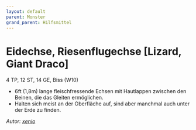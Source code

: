 ```yaml
---
layout: default
parent: Monster
grand_parent: Hilfsmittel
---
```


# Eidechse, Riesenflugechse [Lizard, Giant Draco]
4 TP, 12 ST, 14 GE, Biss (W10)
- 6ft (1,8m) lange fleischfressende Echsen mit Hautlappen zwischen den Beinen, die das Gleiten ermöglichen.
- Halten sich meist an der Oberfläche auf, sind aber manchmal auch unter der Erde zu finden.

*Autor: [xenio](https://xenioinabottle.blogspot.com)*
